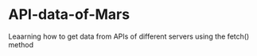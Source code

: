 # API-data-of-Mars
Leaarning how to get data from APIs of different servers using the fetch() method
